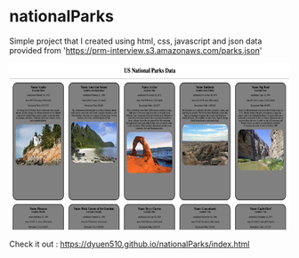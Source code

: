 # nationalParks

Simple project that I created using html, css, javascript and json data provided from 'https://prm-interview.s3.amazonaws.com/parks.json'

<img src ='./snapshot.png' width ='600' height ='300'>

Check it out :
https://dyuen510.github.io/nationalParks/index.html